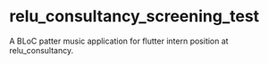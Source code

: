 # relu_consultancy_screening_test
A BLoC patter music application for flutter intern position at relu_consultancy.

